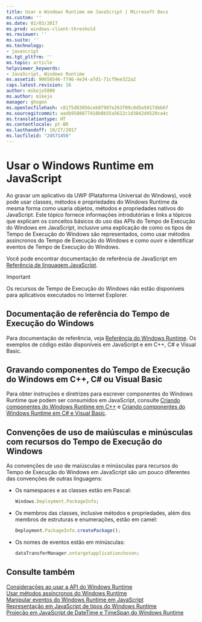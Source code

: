 ```yaml
---
title: Usar o Windows Runtime em JavaScript | Microsoft Docs
ms.custom: ''
ms.date: 02/03/2017
ms.prod: windows-client-threshold
ms.reviewer: ''
ms.suite: ''
ms.technology:
- javascript
ms.tgt_pltfrm: ''
ms.topic: article
helpviewer_keywords:
- JavaScript, Windows Runtime
ms.assetid: 90658546-f746-4e34-a7d1-71cf9ee322a2
caps.latest.revision: 16
author: mikejo5000
ms.author: mikejo
manager: ghogen
ms.openlocfilehash: c81f5d83056ceb87987e263f09c0d5e5017dbb6f
ms.sourcegitcommit: aadb9588877418b8b55a5612c1d3842d4520ca4c
ms.translationtype: HT
ms.contentlocale: pt-BR
ms.lasthandoff: 10/27/2017
ms.locfileid: "24571456"
---
```

# <a name="using-the-windows-runtime-in-javascript"></a>Usar o Windows Runtime em JavaScript
Ao gravar um aplicativo da UWP (Plataforma Universal do Windows), você pode usar classes, métodos e propriedades do Windows Runtime da mesma forma como usaria objetos, métodos e propriedades nativos do JavaScript. Este tópico fornece informações introdutórias e links a tópicos que explicam os conceitos básicos do uso das APIs do Tempo de Execução do Windows em JavaScript, inclusive uma explicação de como os tipos de Tempo de Execução do Windows são representados, como usar métodos assíncronos do Tempo de Execução do Windows e como ouvir e identificar eventos de Tempo de Execução do Windows.  
  
 Você pode encontrar documentação de referência de JavaScript em [Referência de linguagem JavaScript](../javascript/javascript-language-reference.md).  
  
> [!IMPORTANT]
>  Os recursos de Tempo de Execução do Windows não estão disponíveis para aplicativos executados no Internet Explorer.  
  
## <a name="windows-runtime-reference-documentation"></a>Documentação de referência do Tempo de Execução do Windows  
 Para documentação de referência, veja [Referência do Windows Runtime](https://msdn.microsoft.com/en-us/library/windows/apps/br211377.aspx). Os exemplos de código estão disponíveis em JavaScript e em C++, C# e Visual Basic.  
  
## <a name="writing-windows-runtime-components-in-c-c-or-visual-basic"></a>Gravando componentes do Tempo de Execução do Windows em C++, C# ou Visual Basic  
 Para obter instruções e diretrizes para escrever componentes do Windows Runtime que podem ser consumidos em JavaScript, consulte [Criando componentes do Windows Runtime em C++](/windows/uwp/winrt-components/creating-windows-runtime-components-in-cpp) e [Criando componentes do Windows Runtime em C# e Visual Basic](/windows/uwp/winrt-components/creating-windows-runtime-components-in-csharp-and-visual-basic).  
  
## <a name="casing-conventions-with-windows-runtime-features"></a>Convenções de uso de maiúsculas e minúsculas com recursos do Tempo de Execução do Windows  
 As convenções de uso de maiúsculas e minúsculas para recursos do Tempo de Execução do Windows em JavaScript são um pouco diferentes das convenções de outras linguagens:  
  
-   Os namespaces e as classes estão em Pascal:  
  
    ```JavaScript  
    Windows.Deployment.PackageInfo;  
    ```  
  
-   Os membros das classes, inclusive métodos e propriedades, além dos membros de estruturas e enumerações, estão em camel:  
  
    ```JavaScript  
    Deployment.PackageInfo.createPackage();  
    ```  
  
-   Os nomes de eventos estão em minúsculas:  
  
    ```JavaScript  
    dataTransferManager.ontargetapplicationchosen;  
    ```  
  
## <a name="see-also"></a>Consulte também  
 [Considerações ao usar a API do Windows Runtime](../jswinrt/considerations-when-using-the-windows-runtime-api.md)   
 [Usar métodos assíncronos do Windows Runtime](../jswinrt/using-windows-runtime-asynchronous-methods.md)   
 [Manipular eventos do Windows Runtime em JavaScript](../jswinrt/handling-windows-runtime-events-in-javascript.md)   
 [Representação em JavaScript de tipos do Windows Runtime](../jswinrt/javascript-representation-of-windows-runtime-types.md)   
 [Projeção em JavaScript de DateTime e TimeSpan do Windows Runtime](../jswinrt/windows-runtime-datetime-and-timespan-representations.md)